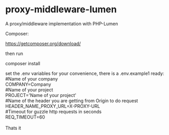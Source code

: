 # proxy-middleware-lumen
A proxy/middleware implementation with PHP-Lumen


Composer:

https://getcomposer.org/download/
 
then run 

composer install

set the .env variables for your convenience, there is a .env.example1 ready:<br />
#Name of your company<br />
COMPANY=Company<br />
#Name of your project<br />
PROJECT='Name of your project'<br />
#Name of the header you are getting from Origin to do request<br />
HEADER_NAME_PROXY_URL=X-PROXY-URL<br />
#Timeout for guzzle http requests in seconds<br />
REQ_TIMEOUT=60<br />
<br />
Thats it
